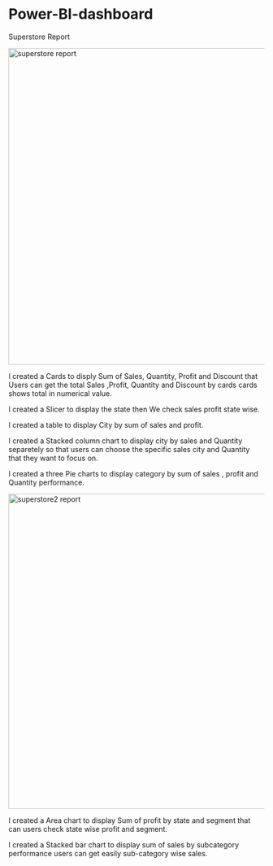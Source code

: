 # Power-BI-dashboard
Superstore Report

<img width="623" alt="superstore report" src="https://github.com/user-attachments/assets/276deba4-84fe-4c22-af01-128b5b0388b7">

I created a Cards to disply Sum of Sales, Quantity, Profit and Discount that Users can get the total Sales ,Profit, Quantity and Discount by cards cards shows total in numerical value.

I created a Slicer to display the state then We check sales profit state wise.

I created a table to display City by sum of sales and profit.

I created a Stacked column chart to display city by sales and Quantity separetely so that users can choose the specific sales city and Quantity that they want to focus on.

I created a three Pie charts to display category by sum of sales , profit and Quantity performance.

<img width="620" alt="superstore2 report" src="https://github.com/user-attachments/assets/051b70ad-a7d5-41f6-bf16-0d61a314b1fc">

I created a Area chart to display Sum of profit by state and segment that can users check state wise profit and segment.

I created a Stacked bar chart to display sum of sales by subcategory performance users can get easily sub-category wise sales.



